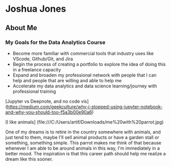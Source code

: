 # Joshua Jones
## About Me

### My Goals for the Data Analytics Course
* Become more familiar with commercial tools that industry uses like VScode, Github/Git, and Jira
* Begin the process of creating a portfolio to explore the idea of doing this in a freelance capacity
* Expand and broaden my professional network with people that I can help and people that are willing and able to help me
* Accelerate my data analytics and data science learning/journey with professional training

 [Jupyter vs Deepnote, and no code vis] (https://medium.com/geekculture/why-i-stopped-using-jupyter-notebook-and-why-you-should-too-f5a3b00e90a6)

 [I like animals] (file:///C:/Users/artif/Downloads/me%20with%20parrot.jpg)
 
 <p>One of my dreams is to retire in the country somewhere with animals, and just tend to them, maybe I'll sell animal products or have a garden stall or something, something simple. This parrot makes me think of that because whenever I am able to be around animals in this way, I'm immediately in a better mood. The inspiration is that this career path should help me realize a dream like this sooner.</p>
 
